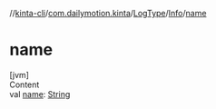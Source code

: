 //[kinta-cli](../../../../index.md)/[com.dailymotion.kinta](../../index.md)/[LogType](../index.md)/[Info](index.md)/[name](name.md)



# name  
[jvm]  
Content  
val [name](name.md): [String](https://kotlinlang.org/api/latest/jvm/stdlib/kotlin/-string/index.html)  



